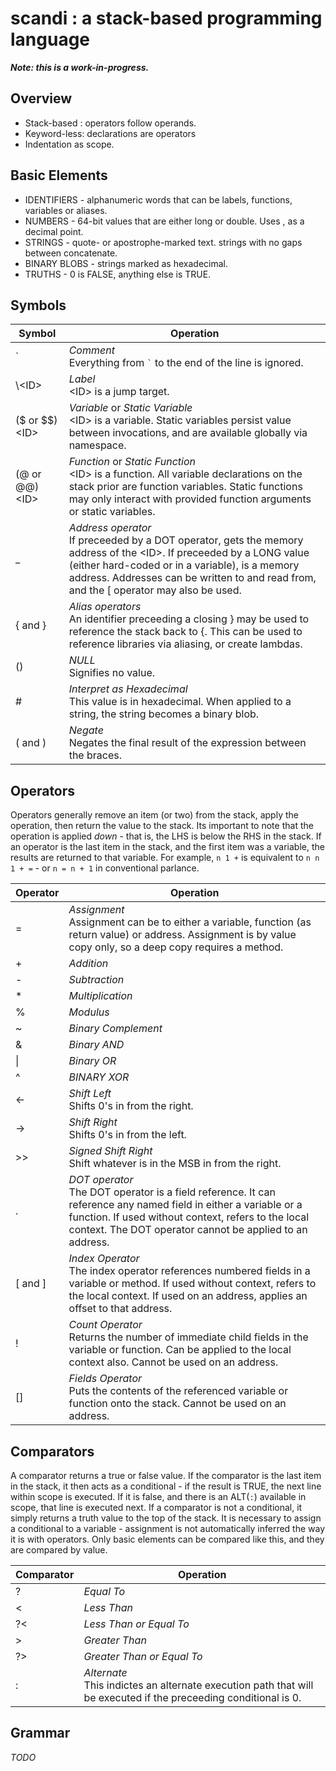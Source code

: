 # scandi : a stack-based programming language

***Note: this is a work-in-progress.***

## Overview

* Stack-based : operators follow operands.
* Keyword-less: declarations are operators
* Indentation as scope.

## Basic Elements

* IDENTIFIERS - alphanumeric words that can be labels, functions, variables or aliases.
* NUMBERS - 64-bit values that are either long or double. Uses , as a decimal point.
* STRINGS - quote- or apostrophe-marked text. strings with no gaps between concatenate.
* BINARY BLOBS - strings marked as hexadecimal.
* TRUTHS - 0 is FALSE, anything else is TRUE.

## Symbols

| Symbol | Operation |
| --- | --- |
| \` | *Comment* <br> Everything from `` ` `` to the end of the line is ignored. |
| \\\<ID\> | *Label* <br> \<ID\> is a jump target. |
| ($ or $$)\<ID\> | *Variable* or *Static Variable* <br> \<ID\> is a variable. Static variables persist value between invocations, and are available globally via namespace. |
| (@ or @@)\<ID\> | *Function* or *Static Function* <br> \<ID\> is a function. All variable declarations on the stack prior are function variables. Static functions may only interact with provided function arguments or static variables. |
| \_ | *Address operator* <br> If preceeded by a DOT operator, gets the memory address of the \<ID\>. If preceeded by a LONG value (either hard-coded or in a variable), is a memory address. Addresses can be written to and read from, and the \[ operator may also be used. |
| \{ and \} | *Alias operators* <br> An identifier preceeding a closing } may be used to reference the stack back to {. This can be used to reference libraries via aliasing, or create lambdas. |
| \(\) | *NULL* <br> Signifies no value. |
| \#<value> | *Interpret as Hexadecimal* <br> This value is in hexadecimal. When applied to a string, the string becomes a binary blob. |
| ( and ) | *Negate* <br> Negates the final result of the expression between the braces. |


## Operators

Operators generally remove an item (or two) from the stack, apply the operation, then return the value to the stack.
Its important to note that the operation is applied _down_ - that is, the LHS is below the RHS in the stack.
If an operator is the last item in the stack, and the first item was a variable, the results are returned to that variable.
For example, `n 1 +` is equivalent to `n n 1 + =` - or `n = n + 1` in conventional parlance.


| Operator | Operation |
| --- | --- |
| = | *Assignment* <br> Assignment can be to either a variable, function (as return value) or address. Assignment is by value copy only, so a deep copy requires a method. |
| + | *Addition* |
| - | *Subtraction* |
| * | *Multiplication* |
| % | *Modulus* |
| ~ | *Binary Complement* |
| & | *Binary AND* |
| \| | *Binary OR* |
| ^ | *BINARY XOR* |
| <- | *Shift Left* <br> Shifts 0's in from the right. |
| -> | *Shift Right* <br> Shifts 0's in from the left. |
| >> | *Signed Shift Right* <br> Shift whatever is in the MSB in from the right. |
| . | *DOT operator* <br> The DOT operator is a field reference. It can reference any named field in either a variable or a function. If used without context, refers to the local context. The DOT operator cannot be applied to an address. |
| \[ and \] | *Index Operator* <br> The index operator references numbered fields in a variable or method. If used without context, refers to the local context. If used on an address, applies an offset to that address. |
| ! | *Count Operator* <br> Returns the number of immediate child fields in the variable or function. Can be applied to the local context also. Cannot be used on an address. |
| \[\] | *Fields Operator* <br> Puts the contents of the referenced variable or function onto the stack. Cannot be used on an address. |

## Comparators

A comparator returns a true or false value. If the comparator is the last item in the stack, it then acts as a conditional - if the result is TRUE, the next line within scope is executed.
If it is false, and there is an ALT(`:`) available in scope, that line is executed next.
If a comparator is not a conditional, it simply returns a truth value to the top of the stack.
It is necessary to assign a conditional to a variable - assignment is not automatically inferred the way it is with operators.
Only basic elements can be compared like this, and they are compared by value.

| Comparator | Operation |
| --- | --- |
| ? | *Equal To* |
| < | *Less Than* |
| ?< | *Less Than or Equal To* |
| > | *Greater Than* |
| ?> | *Greater Than or Equal To* |
| : | *Alternate* <br> This indictes an alternate execution path that will be executed if the preceeding conditional is 0. |

## Grammar

*TODO*
